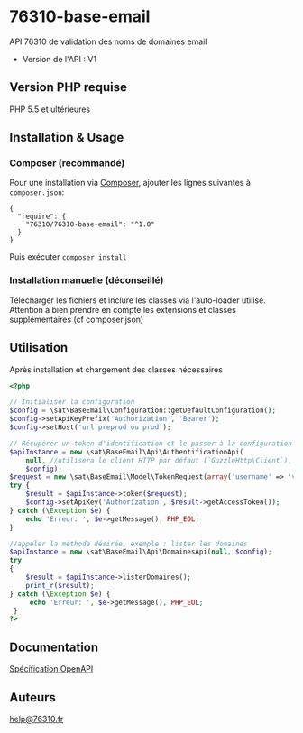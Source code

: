 # 76310-base-email
API 76310 de validation des noms de domaines email

- Version de l'API : V1

## Version PHP requise

PHP 5.5 et ultérieures

## Installation & Usage
### Composer (recommandé)

Pour une installation via [Composer](http://getcomposer.org/), ajouter les lignes suivantes à `composer.json`:

```
{
  "require": {
    "76310/76310-base-email": "^1.0"
  }
}
```

Puis exécuter `composer install`

### Installation manuelle (déconseillé)

Télécharger les fichiers et inclure les classes via l'auto-loader utilisé.
Attention à bien prendre en compte les extensions et classes supplémentaires (cf composer.json)

## Utilisation

Après installation et chargement des classes nécessaires

```php
<?php

// Initialiser la configuration
$config = \sat\BaseEmail\Configuration::getDefaultConfiguration();
$config->setApiKeyPrefix('Authorization', 'Bearer');
$config->setHost('url preprod ou prod');

// Récupérer un token d'identification et le passer à la configuration
$apiInstance = new \sat\BaseEmail\Api\AuthentificationApi(
    null, //utilisera le client HTTP par défaut (`GuzzleHttp\Client`), peut-être remplacé par une implémentation de `GuzzleHttp\ClientInterface`
    $config); 
$request = new \sat\BaseEmail\Model\TokenRequest(array('username' => 'votre login', 'password' => 'votre password'));
try {
    $result = $apiInstance->token($request);
    $config->setApiKey('Authorization', $result->getAccessToken());
} catch (\Exception $e) {
    echo 'Erreur: ', $e->getMessage(), PHP_EOL;
}

//appeler la méthode désirée, exemple : lister les domaines
$apiInstance = new \sat\BaseEmail\Api\DomainesApi(null, $config);
try
{
    $result = $apiInstance->listerDomaines();
    print_r($result);
} catch (\Exception $e) {
     echo 'Erreur: ', $e->getMessage(), PHP_EOL;
 }
?>
```

## Documentation

[Spécification OpenAPI](https://base-email.76310.fr:5000/Help)

## Auteurs

help@76310.fr


